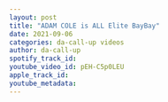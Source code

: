 ```yaml
---
layout: post
title: "ADAM COLE is ALL Elite BayBay"
date: 2021-09-06
categories: da-call-up videos
author: da-call-up
spotify_track_id: 
youtube_video_id: pEH-C5p0LEU
apple_track_id: 
youtube_metadata: 
---
```

